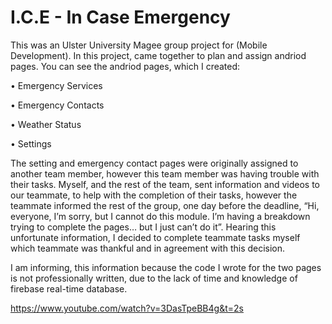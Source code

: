 # I.C.E - In Case Emergency


This was an Ulster University Magee group project for (Mobile Development). In this project, came together to plan and assign andriod pages. You can see the andriod pages, which I created:

• Emergency Services 

• Emergency Contacts 

• Weather Status 

• Settings

The setting and emergency contact pages were originally assigned to another team member, however this team member was having trouble with their tasks. Myself, and the rest of the team, sent information and videos to our teammate, to help with the completion of their tasks, however the teammate informed the rest of the group, one day before the deadline, “Hi, everyone, I’m sorry, but I cannot do this module. I’m having a breakdown trying to complete the pages… but I just can’t do it”. Hearing this unfortunate information, I decided to complete teammate tasks myself which teammate was thankful and in agreement with this decision.

I am informing, this information because the code I wrote for the two pages is not professionally written, due to the lack of time and knowledge of firebase real-time database. 

https://www.youtube.com/watch?v=3DasTpeBB4g&t=2s
